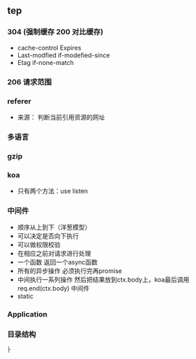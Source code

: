 

## tep
### 304 (强制缓存 200 对比缓存)
- cache-control Expires
- Last-modfied if-modefied-since
- Etag if-none-match

### 206 请求范围

### referer
- 来源： 判断当前引用资源的网址
### 多语言
### gzip


### koa
- 只有两个方法：use listen
  

### 中间件
- 顺序从上到下（洋葱模型）
- 可以决定是否向下执行
- 可以做权限校验
- 在相应之前对请求进行处理
- 一个函数 返回一个async函数
- 所有的异步操作 必须执行完再promise
- 中间执行一系列操作 然后把结果放到ctx.body上，koa最后调用req.end(ctx.body)
中间件
- static  

### Application



### 目录结构
```bash
├
```